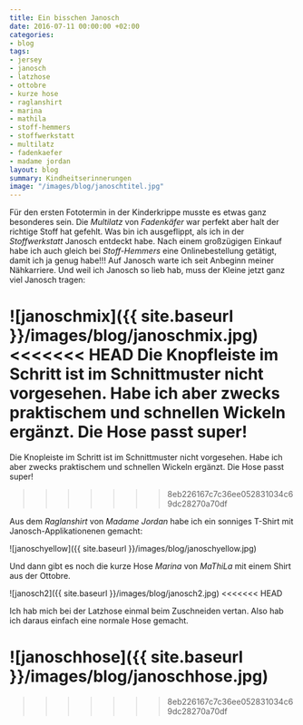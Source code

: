```yaml
---
title: Ein bisschen Janosch
date: 2016-07-11 00:00:00 +02:00
categories:
- blog
tags:
- jersey
- janosch
- latzhose
- ottobre
- kurze hose
- raglanshirt
- marina
- mathila
- stoff-hemmers
- stoffwerkstatt
- multilatz
- fadenkaefer
- madame jordan
layout: blog
summary: Kindheitserinnerungen
image: "/images/blog/janoschtitel.jpg"
---
```


Für den ersten Fototermin in der Kinderkrippe musste es etwas ganz besonderes sein. Die *Multilatz* von *Fadenkäfer* war perfekt aber halt der richtige Stoff hat gefehlt. Was bin ich ausgeflippt,  als ich in der *Stoffwerkstatt* Janosch entdeckt habe. Nach einem großzügigen Einkauf habe ich auch gleich bei *Stoff-Hemmers* eine Onlinebestellung getätigt, damit ich ja genug habe!!! Auf Janosch warte ich seit Anbeginn meiner Nähkarriere. Und weil ich Janosch so lieb hab, muss der Kleine jetzt ganz viel Janosch tragen:


![janoschmix]({{ site.baseurl }}/images/blog/janoschmix.jpg)
<<<<<<< HEAD
Die Knopfleiste im Schritt ist im Schnittmuster nicht vorgesehen. Habe ich aber zwecks praktischem und schnellen Wickeln ergänzt. Die Hose passt super!
=======
Die Knopleiste im Schritt ist im Schnittmuster nicht vorgesehen. Habe ich aber zwecks praktischem und schnellen Wickeln ergänzt. Die Hose passt super!
>>>>>>> 8eb226167c7c36ee052831034c69dc28270a70df

Aus dem *Raglanshirt* von *Madame Jordan* habe ich ein sonniges T-Shirt mit Janosch-Applikationenen gemacht:

![janoschyellow]({{ site.baseurl }}/images/blog/janoschyellow.jpg)

Und dann gibt es noch die kurze Hose *Marina* von *MaThiLa* mit einem Shirt aus der Ottobre.

![janosch2]({{ site.baseurl }}/images/blog/janosch2.jpg)
<<<<<<< HEAD

Ich hab mich bei der Latzhose einmal beim Zuschneiden vertan. Also hab ich daraus einfach eine normale Hose gemacht. 

![janoschhose]({{ site.baseurl }}/images/blog/janoschhose.jpg)
=======
>>>>>>> 8eb226167c7c36ee052831034c69dc28270a70df
